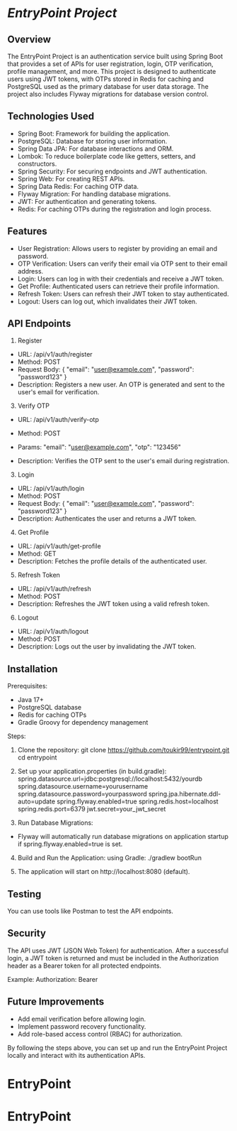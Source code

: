 # **_EntryPoint Project_**

Overview
---------
The EntryPoint Project is an authentication service built using Spring Boot that provides a set of APIs for user registration, login, OTP verification, profile management, and more. 
This project is designed to authenticate users using JWT tokens, with OTPs stored in Redis for caching and PostgreSQL used as the primary database for user data storage. 
The project also includes Flyway migrations for database version control.


Technologies Used
-----------------
- Spring Boot: Framework for building the application.
- PostgreSQL: Database for storing user information.
- Spring Data JPA: For database interactions and ORM.
- Lombok: To reduce boilerplate code like getters, setters, and constructors.
- Spring Security: For securing endpoints and JWT authentication.
- Spring Web: For creating REST APIs.
- Spring Data Redis: For caching OTP data.
- Flyway Migration: For handling database migrations.
- JWT: For authentication and generating tokens.
- Redis: For caching OTPs during the registration and login process.

Features
--------
- User Registration: Allows users to register by providing an email and password.
- OTP Verification: Users can verify their email via OTP sent to their email address.
- Login: Users can log in with their credentials and receive a JWT token.
- Get Profile: Authenticated users can retrieve their profile information.
- Refresh Token: Users can refresh their JWT token to stay authenticated.
- Logout: Users can log out, which invalidates their JWT token.

API Endpoints
-------------
1. Register
- URL: /api/v1/auth/register
- Method: POST
- Request Body:
  {
  "email": "user@example.com",
  "password": "password123"
  }
- Description: Registers a new user. An OTP is generated and sent to the user's email for verification.

3. Verify OTP
- URL: /api/v1/auth/verify-otp
- Method: POST
- Params:
  "email": "user@example.com",
  "otp": "123456"

- Description: Verifies the OTP sent to the user's email during registration.

3. Login
- URL: /api/v1/auth/login
- Method: POST
- Request Body:
  {
  "email": "user@example.com",
  "password": "password123"
  }
- Description: Authenticates the user and returns a JWT token.

4. Get Profile
- URL: /api/v1/auth/get-profile
- Method: GET
- Description: Fetches the profile details of the authenticated user.

5. Refresh Token
- URL: /api/v1/auth/refresh
- Method: POST
- Description: Refreshes the JWT token using a valid refresh token.

6. Logout
- URL: /api/v1/auth/logout
- Method: POST
- Description: Logs out the user by invalidating the JWT token.

Installation
------------
Prerequisites:
- Java 17+
- PostgreSQL database
- Redis for caching OTPs
- Gradle Groovy for dependency management

Steps:
1. Clone the repository:
   git clone https://github.com/toukir99/entrypoint.git
   cd entrypoint

2. Set up your application.properties (in build.gradle):
   spring.datasource.url=jdbc:postgresql://localhost:5432/yourdb
   spring.datasource.username=yourusername
   spring.datasource.password=yourpassword
   spring.jpa.hibernate.ddl-auto=update
   spring.flyway.enabled=true
   spring.redis.host=localhost
   spring.redis.port=6379
   jwt.secret=your_jwt_secret

3. Run Database Migrations:
- Flyway will automatically run database migrations on application startup if spring.flyway.enabled=true is set.

4. Build and Run the Application:
 using Gradle:
./gradlew bootRun

5. The application will start on http://localhost:8080 (default).

Testing
-------
You can use tools like Postman to test the API endpoints.

Security
--------
The API uses JWT (JSON Web Token) for authentication. 
After a successful login, a JWT token is returned and must be included in the Authorization header as a Bearer token for all protected endpoints.

Example:
Authorization: Bearer <your-jwt-token>

Future Improvements
-------------------
- Add email verification before allowing login.
- Implement password recovery functionality.
- Add role-based access control (RBAC) for authorization.

By following the steps above, you can set up and run the EntryPoint Project locally and interact with its authentication APIs.
# EntryPoint
# EntryPoint

